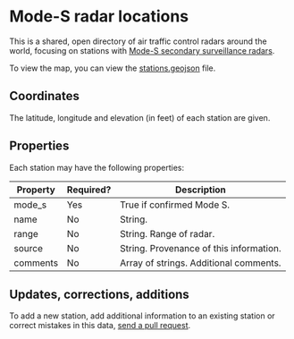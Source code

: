Mode-S radar locations
======================

This is a shared, open directory of air traffic control radars around
the world, focusing on stations with [Mode-S secondary surveillance
radars](http://en.wikipedia.org/wiki/Aviation_transponder_interrogation_modes#Mode_S).

To view the map, you can view the [stations.geojson](stations.geojson)
file.

Coordinates
-----------

The latitude, longitude and elevation (in feet) of each station are given.

Properties
----------

Each station may have the following properties:

|Property |Required?|Description                             |
|---------|---------|----------------------------------------|
|mode_s   |Yes      |True if confirmed Mode S.               |
|name     |No       |String.                                 |
|range    |No       |String. Range of radar.                 |
|source   |No       |String. Provenance of this information. |
|comments |No       |Array of strings. Additional comments.  |

Updates, corrections, additions
-------------------------------

To add a new station, add additional information to an existing
station or correct mistakes in this data, [send a pull
request](https://help.github.com/articles/using-pull-requests).
